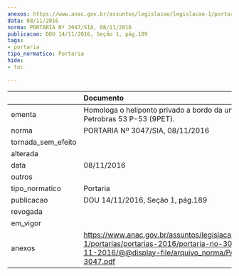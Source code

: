 ```yaml
---
anexos: https://www.anac.gov.br/assuntos/legislacao/legislacao-1/portarias/portarias-2016/portaria-no-3047-sia-08-11-2016/@@display-file/arquivo_norma/PA2016-3047.pdf
data: 08/11/2016
norma: PORTARIA Nº 3047/SIA, 08/11/2016
publicacao: DOU 14/11/2016, Seção 1, pág.189
tags:
- portaria
tipo_normatico: Portaria
hide: 
- toc 
 
---
```


|                    | Documento                                                                                                                                                      |
|:-------------------|:---------------------------------------------------------------------------------------------------------------------------------------------------------------|
| ementa             | Homologa o heliponto privado a bordo da unidade Petrobras 53 P-53 (9PET).                                                                                      |
| norma              | PORTARIA Nº 3047/SIA, 08/11/2016                                                                                                                               |
| tornada_sem_efeito |                                                                                                                                                                |
| alterada           |                                                                                                                                                                |
| data               | 08/11/2016                                                                                                                                                     |
| outros             |                                                                                                                                                                |
| tipo_normatico     | Portaria                                                                                                                                                       |
| publicacao         | DOU 14/11/2016, Seção 1, pág.189                                                                                                                               |
| revogada           |                                                                                                                                                                |
| em_vigor           |                                                                                                                                                                |
| anexos             | https://www.anac.gov.br/assuntos/legislacao/legislacao-1/portarias/portarias-2016/portaria-no-3047-sia-08-11-2016/@@display-file/arquivo_norma/PA2016-3047.pdf |